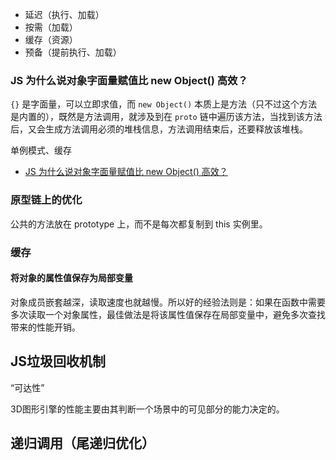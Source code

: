   - 延迟（执行、加载）
  - 按需（加载）
  - 缓存（资源）
  - 预备（提前执行、加载）

### JS 为什么说对象字面量赋值比 new Object() 高效？

`{}` 是字面量，可以立即求值，而 `new Object()` 本质上是方法（只不过这个方法是内置的），既然是方法调用，就涉及到在 `proto` 链中遍历该方法，当找到该方法后，又会生成方法调用必须的堆栈信息，方法调用结束后，还要释放该堆栈。

单例模式、缓存

- [JS 为什么说对象字面量赋值比 new Object() 高效？](https://www.jianshu.com/p/2abed1d35e38)

### 原型链上的优化

公共的方法放在 prototype 上，而不是每次都复制到 this 实例里。

### 缓存

#### 将对象的属性值保存为局部变量

对象成员嵌套越深，读取速度也就越慢。所以好的经验法则是：如果在函数中需要多次读取一个对象属性，最佳做法是将该属性值保存在局部变量中，避免多次查找带来的性能开销。

## JS垃圾回收机制

“可达性”

3D图形引擎的性能主要由其判断一个场景中的可见部分的能力决定的。

## 递归调用（尾递归优化）